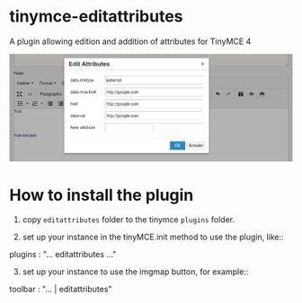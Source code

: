 # tinymce-editattributes
A plugin allowing edition and addition of attributes for TinyMCE 4

![Image](./docs/tinymce-attributes.png)

How to install the plugin
=========================

1. copy `editattributes` folder to the tinymce `plugins` folder.

2. set up your instance in the tinyMCE.init method to use the plugin, like::

  plugins : "... editattributes ..."

3. set up your instance to use the imgmap button, for example::

  toolbar : "... | editattributes"
